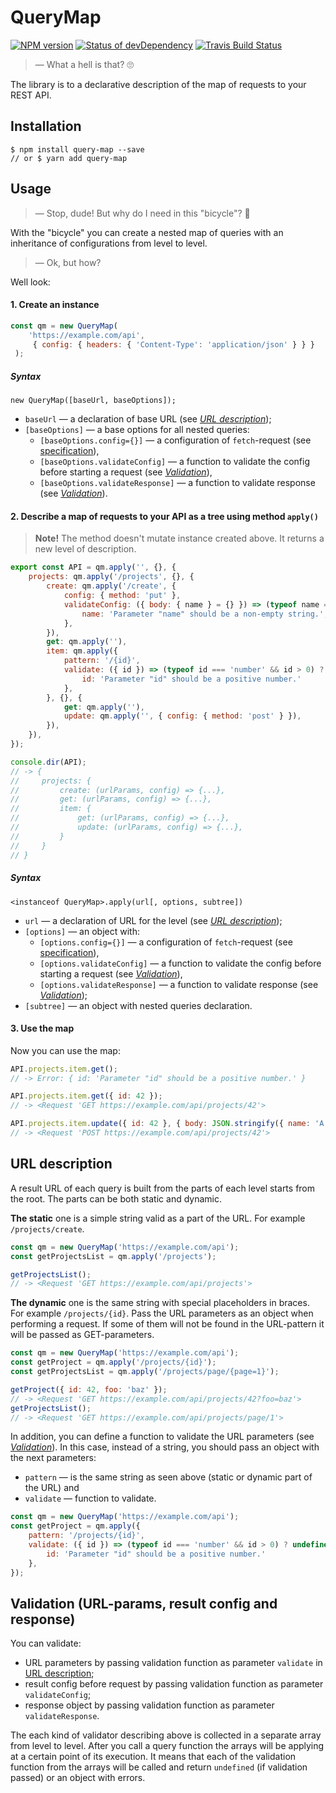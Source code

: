 # QueryMap

[![NPM version][version-img]][version-link] [![Status of devDependency][dependency-img]][dependency-link] [![Travis Build Status][travis-img]][travis-link]

[dependency-img]: https://david-dm.org/ahtohbi4/query-map/dev-status.svg
[dependency-link]: https://david-dm.org/ahtohbi4/query-map#info=devDependencies
[version-img]: https://badge.fury.io/js/query-map.svg
[version-link]: https://badge.fury.io/js/query-map
[travis-img]: https://travis-ci.org/ahtohbi4/query-map.svg?branch=master
[travis-link]: https://travis-ci.org/ahtohbi4/query-map

[fetch-spec-link]: https://developer.mozilla.org/en-US/docs/Web/API/WindowOrWorkerGlobalScope/fetch#Parameters

> — What a hell is that? :roll_eyes:

The library is to a declarative description of the map of requests to your REST API.

## Installation

```
$ npm install query-map --save
// or $ yarn add query-map
```

## Usage

> — Stop, dude! But why do I need in this "bicycle"? :thinking:

With the "bicycle" you can create a nested map of queries with an inheritance of configurations from level to level.

> — Ok, but how?

Well look:

#### 1. Create an instance

```javascript
const qm = new QueryMap(
    'https://example.com/api',
     { config: { headers: { 'Content-Type': 'application/json' } } }
 );
```

##### Syntax

```
new QueryMap([baseUrl, baseOptions]);
```

- `baseUrl` — a declaration of base URL (see *[URL description](#url-description)*);
- `[baseOptions]` — a base options for all nested queries:
  - `[baseOptions.config={}]` — a configuration of `fetch`-request (see [specification][fetch-spec-link]),
  - `[baseOptions.validateConfig]` — a function to validate the config before starting a request (see
*[Validation](#validation-url-params-result-config-and-response)*),
  - `[baseOptions.validateResponse]` — a function to validate response (see *[Validation](#validation-url-params-result-config-and-response)*).

#### 2. Describe a map of requests to your API as a tree using method `apply()`

> **Note!** The method doesn't mutate instance created above. It returns a new level of description.

```javascript
export const API = qm.apply('', {}, {
    projects: qm.apply('/projects', {}, {
        create: qm.apply('/create', {
            config: { method: 'put' },
            validateConfig: ({ body: { name } = {} }) => (typeof name === 'string' && name !== '') ? undefined : {
                name: 'Parameter "name" should be a non-empty string.',
            },
        }),
        get: qm.apply(''),
        item: qm.apply({
            pattern: '/{id}',
            validate: ({ id }) => (typeof id === 'number' && id > 0) ? undefined : {
                id: 'Parameter "id" should be a positive number.'
            },
        }, {}, {
            get: qm.apply(''),
            update: qm.apply('', { config: { method: 'post' } }),
        }),
    }),
});

console.dir(API);
// -> {
//     projects: {
//         create: (urlParams, config) => {...},
//         get: (urlParams, config) => {...},
//         item: {
//             get: (urlParams, config) => {...},
//             update: (urlParams, config) => {...},
//         }
//     }
// }
```

##### Syntax

```
<instanceof QueryMap>.apply(url[, options, subtree])
```

- `url` — a declaration of URL for the level (see *[URL description](#url-description)*);
- `[options]` — an object with:
  - `[options.config={}]` — a configuration of `fetch`-request (see [specification][fetch-spec-link]),
  - `[options.validateConfig]` — a function to validate the config before starting a request (see
*[Validation](#validation-url-params-result-config-and-response)*),
  - `[options.validateResponse]` — a function to validate response (see *[Validation](#validation-url-params-result-config-and-response)*);
- `[subtree]` — an object with nested queries declaration.

#### 3. Use the map

Now you can use the map:

```javascript
API.projects.item.get();
// -> Error: { id: 'Parameter "id" should be a positive number.' }

API.projects.item.get({ id: 42 });
// -> <Request 'GET https://example.com/api/projects/42'>

API.projects.item.update({ id: 42 }, { body: JSON.stringify({ name: 'A new name' }) });
// -> <Request 'POST https://example.com/api/projects/42'>
```

## URL description

A result URL of each query is built from the parts of each level starts from the root. The parts can be both static and
dynamic.

**The static** one is a simple string valid as a part of the URL. For example `/projects/create`.

```javascript
const qm = new QueryMap('https://example.com/api');
const getProjectsList = qm.apply('/projects');

getProjectsList();
// -> <Request 'GET https://example.com/api/projects'>
```

**The dynamic** one is the same string with special placeholders in braces. For example `/projects/{id}`. Pass the URL
parameters as an object when performing a request. If some of them will not be found in the URL-pattern it will be
passed as GET-parameters.

```javascript
const qm = new QueryMap('https://example.com/api');
const getProject = qm.apply('/projects/{id}');
const getProjectsList = qm.apply('/projects/page/{page=1}');

getProject({ id: 42, foo: 'baz' });
// -> <Request 'GET https://example.com/api/projects/42?foo=baz'>
getProjectsList();
// -> <Request 'GET https://example.com/api/projects/page/1'>
```

In addition, you can define a function to validate the URL parameters (see
*[Validation](#validation-url-params-result-config-and-response)*). In this case, instead of a string, you should pass
an object with the next parameters:

 - `pattern` — is the same string as seen above (static or dynamic part of the URL) and
 - `validate` — function to validate.

```javascript
const qm = new QueryMap('https://example.com/api');
const getProject = qm.apply({
    pattern: '/projects/{id}',
    validate: ({ id }) => (typeof id === 'number' && id > 0) ? undefined : {
        id: 'Parameter "id" should be a positive number.'
    },
});
```

## Validation (URL-params, result config and response)

You can validate:

- URL parameters by passing validation function as parameter `validate` in [URL description](#url-description);
- result config before request by passing validation function as parameter `validateConfig`;
- response object by passing validation function as parameter `validateResponse`.

The each kind of validator describing above is collected in a separate array from level to level. After you call a query
function the arrays will be applying at a certain point of its execution. It means that each of the validation function
from the arrays will be called and return `undefined` (if validation passed) or an object with errors.
